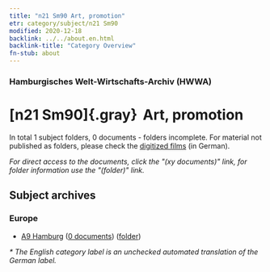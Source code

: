 ```yaml
---
title: "n21 Sm90 Art, promotion"
etr: category/subject/n21 Sm90
modified: 2020-12-18
backlink: ../../about.en.html
backlink-title: "Category Overview"
fn-stub: about
---
```


### Hamburgisches Welt-Wirtschafts-Archiv (HWWA)
# [n21 Sm90]{.gray}&#8201; Art, promotion&#160; 





In total 1 subject folders, 0 documents - folders incomplete.
For material not published as folders, please check the [digitized films](/film/h1_sh) (in German).

_For direct access to the documents, click the "(xy documents)" link, for folder information use the "(folder)" link._

## Subject archives



### Europe

- [A9 Hamburg](../../../geo/about.en.html#A9) (<a href="https://dfg-viewer.de/show/?tx_dlf[id]=https://pm20.zbw.eu/mets/sh/1409xx/140905/1968xx/196845/public.mets.en.xml" target="_blank">0 documents</a>) ([folder](http://purl.org/pressemappe20/folder/sh/140905,196845))


_* The English category label is an unchecked automated translation of the German label._

